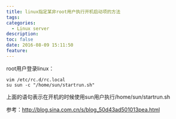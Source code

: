 ```yaml
---
title: linux指定某非root用户执行开机启动项的方法
tags:
categories:
  - Linux server
description: 
toc: false
date: 2016-08-09 15:11:50
feature:
---
```


root用户登录linux：
```
vim /etc/rc.d/rc.local
su sun -c "/home/sun/startrun.sh"
```
上面的语句表示在开机的时候使用sun用户执行/home/sun/startrun.sh

参考：http://blog.sina.com.cn/s/blog_50d43ad501013pea.html

